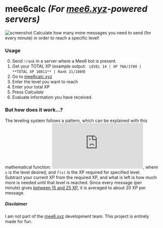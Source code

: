 # mee6calc _(For [mee6.xyz](https://mee6.xyz)-powered servers)_
![screenshot](http://i.imgur.com/nHu5NZF.png)
Calculate how many more messages you need to send (for every minute) in order to reach a specific level!

### Usage
0. Send `!rank` in a server where a Mee6 bot is present.
0. Get your TOTAL XP (example output: ` LEVEL 14 | XP 766/1780 | **TOTAL XP 10811** | Rank 21/1089`)
0. Go to [mee6calc.xyz](http://mee6calc.xyz)
  1. Enter the level you want to reach
  1. Enter your total XP
  1. Press _Calculate_
0. Evaluate information you have received.

### But how does it work...?
The leveling system follows a pattern, which can be explained with this mathematical function: ![function](http://latex.codecogs.com/gif.latex?f%28x%29%20%3D%20%5Cfrac%7B5%7D%7B6%7Dx%282x%5E2%20&plus;%2027%20&plus;%2091%29), where `x` is the level desired, and `f(x)` is the XP required for specified level. Subtract your current XP from the required XP, and what is left is how much more is needed until that level is reached. Since every message (per minute) gives [between 15 and 25 XP](https://github.com/cookkkie/mee6/blob/5da379573c06eddec8ffad455c5b10681da429c3/chat-bot/plugins/levels.py#L173), it is averaged to about 20 XP per message.

##### Disclaimer
I am not part of the [mee6.xyz](https://mee6.xyz) development team. This project is entirely made for fun.

